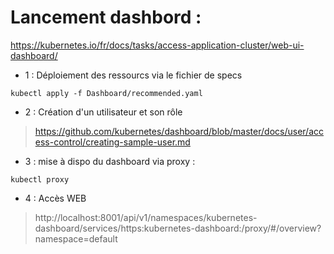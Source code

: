 # Lancement dashbord :

https://kubernetes.io/fr/docs/tasks/access-application-cluster/web-ui-dashboard/

- 1 : Déploiement des ressourcs via le fichier de specs
  
```
kubectl apply -f Dashboard/recommended.yaml
```

- 2 : Création d'un utilisateur et son rôle 
  
> https://github.com/kubernetes/dashboard/blob/master/docs/user/access-control/creating-sample-user.md

- 3 : mise à dispo du dashboard via proxy :

```
kubectl proxy
```

- 4 : Accès WEB

> http://localhost:8001/api/v1/namespaces/kubernetes-dashboard/services/https:kubernetes-dashboard:/proxy/#/overview?namespace=default